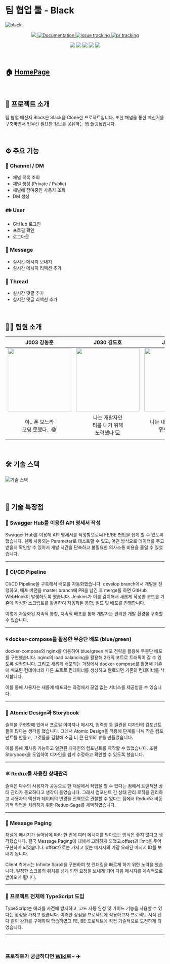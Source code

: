 # 팀 협업 툴 - Black

![black](https://user-images.githubusercontent.com/59037261/102005062-4d1c0e00-3d59-11eb-8eff-3505540fc468.gif)

<p align="middle">
<!-- tag -->
  <a href="https://github.com/boostcamp-2020/Project12-B-Slack-Web/releases" target="_blank">
    <img src="https://img.shields.io/github/v/release/boostcamp-2020/Project12-B-Slack-Web">
  </a>
<!-- doc -->
  <a href="https://github.com/boostcamp-2020/Project12-B-Slack-Web/wiki" target="_blank">
    <img alt="Documentation" src="https://img.shields.io/badge/documentation-yes-brightgreen.svg" />
  </a>
<!-- issue -->
  <a href="https://github.com/boostcamp-2020/Project12-B-Slack-Web/issues">
    <img alt="issue tracking" src="https://img.shields.io/github/issues/boostcamp-2020/Project12-B-Slack-Web"/>
  </a>
<!-- pr -->
  <a href="https://github.com/boostcamp-2020/Project12-B-Slack-Web/pulls">
    <img alt="pr tracking" src="https://img.shields.io/github/issues-pr/boostcamp-2020/Project12-B-Slack-Web"/>
  </a>
</p>
<p align="middle">
<!-- tag -->
  <img src='https://img.shields.io/static/v1?label=Node&message=12.18.3&color=success'/>
  <img src='https://img.shields.io/static/v1?label=React&message=17.0.1&color=blue'/>
  <img src='https://img.shields.io/static/v1?label=Express&message=4.17.1&color=yellow'/>
  <img src='https://img.shields.io/static/v1?label=MySQL&message=5.7.0&color=lightgrey'/>
  <img src='https://img.shields.io/static/v1?label=Jest&message=26.6.1&color=important'/>
</p>

<br />

## :house: [HomePage](http://black-boostcamp.kro.kr)

<br />

## :bookmark_tabs: 프로젝트 소개

팀 협업 메신저 Black은 Slack을 Clone한 프로젝트입니다. 또한 채널을 통한 메신저를 구축하면서 업무간 필요한 정보를 공유하는 웹 플랫폼입니다.

<br />

## :gear: 주요 기능

### :speech_balloon: Channel / DM

- 채널 목록 조회
- 채널 생성 (Private / Public)
- 채널에 참여중인 사용자 조회
- DM 생성

### :family: User

- GitHub 로그인
- 프로필 확인
- 로그아웃

### :email: Message

- 실시간 메시지 보내기
- 실시간 메시지 리액션 추가

### :incoming_envelope: Thread

- 실시간 댓글 추가
- 실시간 댓글 리액션 추가

<br />

## :man_cartwheeling: 팀원 소개


|                         J003 강동훈                          |                         J030 김도호                          |                         J211 탁성건                          |
| :----------------------------------------------------------: | :----------------------------------------------------------: | :----------------------------------------------------------: |
| <img src="https://avatars0.githubusercontent.com/u/37091190?s=400&u=d358f361db0c43c0fccdcbd31de5ded89efe0169&v=4" width=200> | <img src="https://avatars2.githubusercontent.com/u/33643752?s=460&u=a9a75e7c6922a23eb365b258a60499bbb9a9c655&v=4" width=200> | <img src="https://avatars2.githubusercontent.com/u/59037261?s=460&u=7b7a0a2f151c1f49c5bc8068d4d6a5bf50c94c7b&v=4" width=200> |
|           아.. 폰 보느라<br />코딩 못했다.. :joy:            |  나는 개발자인<br />티를 내기 위해<br />노력했다 :computer:  |  나는 내 위가 없기 때문에<br />밑만 바라본다 :see_no_evil:   |

<br />

## :hammer_and_wrench: 기술 스택

![기술 스택](https://user-images.githubusercontent.com/59037261/102005071-5a38fd00-3d59-11eb-8988-74c3d8d00767.JPG)

<br />

## :pushpin: 기술 특장점

### :page_with_curl: Swagger Hub를 이용한 API 명세서 작성

   Swagger Hub를 이용해  API 명세서를 작성함으로써 FE/BE 협업을 쉽게 할 수 있도록 했습니다. 실제 사용되는 Parameter로 테스트할 수 있고, 어떤 방식으로 데이터를 주고받을지 확인할 수 있어서 개발 시간을 단축하고 불필요한 의사소통 비용을 줄일 수 있었습니다.

___

### :rainbow: CI/CD Pipeline

   CI/CD Pipeline을 구축해서 배포를 자동화했습니다. develop branch에서 개발을 진행하고, 배포 버전을 master branch에 PR을 남긴 후 merge를 하면 GitHub WebHook이 발생하도록 했습니다. Jenkins가 이를 감지해서 새롭게 작성한 코드를 기존에 작성한 스크립트를 활용하여 자동화된 통합, 빌드 및  배포를 진행합니다.

   이렇게 자동화된 지속적 통합, 지속적 배포를 통해 개발자는 편리한 개발 환경을 구축할 수 있습니다.

___

### :cyclone: docker-compose를 활용한 무중단 배포 (blue/green)

   docker-compose와 nginx를 이용하여 blue/green 배포 전략을 활용해 무중단 배포를 구현했습니다.  nginx의 load balancing을 활용해 2개의 포트로 트래픽이 갈 수 있도록 설정합니다. 그리고 새롭게 배포되는 과정에서 docker-compose를 활용해 기존에 배포된 컨테이너와 다른 포트로 컨테이너를 생성하고 완료되면 기존의 컨테이너를 삭제합니다.

   이를 통해 사용자는 새롭게 배포되는 과정에서 끊임 없는 서비스를 제공받을 수 있습니다.

___

### :closed_book: Atomic Design과 Storybook

   슬랙을 구현함에 있어서 프로필 이미지나 메시지, 입력창 등 일관된 디자인의 컴포넌트들이 많다는 생각을 했습니다. 그래서 Atomic Design을 적용해 단계를 나눠 작은 컴포넌트를 만들고, 그것들을 결합해 조금 더 큰 단위의 뷰를 만들었습니다.

   이를 통해 재사용 가능하고 일관된 디자인의 컴포넌트를 제작할 수 있었습니다.  또한 Storybook을 도입하여 디자인을 쉽게 수정하고 확인할 수 있도록 했습니다.

___

### :atom_symbol: Redux를 사용한 상태관리

   슬랙은 다수의 사용자가 공동으로 한 채널에서 작업을 할 수 있다는 점에서 트랜잭션 상태 관리가 중요하다고 생각이 들었습니다. 그래서 컴포넌트 간 상태 관리 로직을 관리하고 사용자의 액션과 데이터의 변경을 전역으로 관찰할 수 있다는 점에서 Redux와 비동기적 작업을 처리하기 위한 Redux-Saga를 채택하였습니다.

___

### :page_facing_up: Message Paging

   채널에 메시지가 늘어남에 따라 한 번에 여러 메시지를 받아오는 방식은 좋지 않다고 생각했습니다. 결국 Message Paging에 대해서 고려하게 되었고 offset과 limit을 두어 구현하게 되었습니다. offset으로는 가지고 있는 메시지의 가장 오래된 메시지 ID를 보내게 됩니다.

   Client 측에서는 Infinite Scroll을 구현하여 첫 렌더링을 빠르게 하기 위한 노력을 했습니다.  일정한 스크롤의 위치를 넘게 되면 요청을 보내게 되어 다음 메시지를 계속적으로 받아오게 됩니다.

___

### :blue_book: 프로젝트 전체에 TypeScript 도입

   TypeScript는 에러를 사전에 방지하고, 코드 자동 완성 및 가이드 기능을 사용할 수 있다는 장점을 가지고 있습니다. 이러한 장점을 프로젝트에 적용하고자 프로젝트 시작 전 다 같이 강좌를 구매하여 학습하였고 FE, BE 프로젝트에 직접 기술적으로 도전하게 되었습니다.

___

<br />


### 프로젝트가 궁금하다면 [Wiki](https://github.com/boostcamp-2020/Project12-B-Slack-Web/wiki)로~ :airplane:

